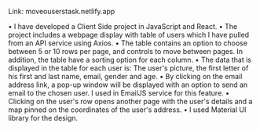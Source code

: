 Link: moveouserstask.netlify.app

•	I have developed a Client Side project in JavaScript and React.
•	The project includes a webpage display with table of users which I have pulled from an API service using Axios.
•	The table contains an option to choose between 5 or 10 rows per page, and controls to move between pages. In addition, the table have a sorting option for each column.
•	The data that is displayed in the table for each user is: The user's picture, the first letter of his first and last name, email, gender and age.
•	By clicking on the email address link, a pop-up window will be displayed with an option to send an email to the chosen user. I used in EmailJS service for this feature.
•	Clicking on the user's row opens another page with the user's details and a map pinned on the coordinates of the user's address.
•	I used Material UI library for the design.
